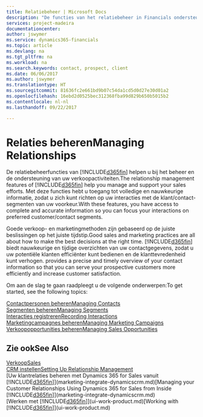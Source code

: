 ```yaml
---
title: Relatiebeheer | Microsoft Docs
description: "De functies van het relatiebeheer in Financials ondersteunen uw verkoopinspanningen en u kunt gegevens over contacten en prospects openen zodat u klanten efficiënter kunt bedienen."
services: project-madeira
documentationcenter: 
author: jswymer
ms.service: dynamics365-financials
ms.topic: article
ms.devlang: na
ms.tgt_pltfrm: na
ms.workload: na
ms.search.keywords: contact, prospect, client
ms.date: 06/06/2017
ms.author: jswymer
ms.translationtype: HT
ms.sourcegitcommit: 81636fc2e661bd9b07c54da1cd5d0d27e30d01a2
ms.openlocfilehash: 16ebd2d0525bec312368fba99d829b650b5015b2
ms.contentlocale: nl-nl
ms.lasthandoff: 09/22/2017

---
```

# <a name="managing-relationships"></a><span data-ttu-id="135e7-103">Relaties beheren</span><span class="sxs-lookup"><span data-stu-id="135e7-103">Managing Relationships</span></span>
<span data-ttu-id="135e7-104">De relatiebeheerfuncties van [!INCLUDE[d365fin](includes/d365fin_md.md)] helpen u bij het beheer en de ondersteuning van uw verkoopactiviteiten.</span><span class="sxs-lookup"><span data-stu-id="135e7-104">The relationship management features of [!INCLUDE[d365fin](includes/d365fin_md.md)] help you manage and support your sales efforts.</span></span> <span data-ttu-id="135e7-105">Met deze functies hebt u toegang tot volledige en nauwkeurige informatie, zodat u zich kunt richten op uw interacties met de klant/contact-segmenten van uw voorkeur.</span><span class="sxs-lookup"><span data-stu-id="135e7-105">With these features, you have access to complete and accurate information so you can focus your interactions on preferred customer/contact segments.</span></span>

<span data-ttu-id="135e7-106">Goede verkoop- en marketingmethoden zijn gebaseerd op de juiste beslissingen op het juiste tijdstip.</span><span class="sxs-lookup"><span data-stu-id="135e7-106">Good sales and marketing practices are all about how to make the best decisions at the right time.</span></span> [!INCLUDE[d365fin](includes/d365fin_md.md)]<span data-ttu-id="135e7-107"> biedt nauwkeurige en tijdige overzichten van uw contactgegevens, zodat u uw potentiële klanten efficiënter kunt bedienen en de klanttevredenheid kunt verhogen.</span><span class="sxs-lookup"><span data-stu-id="135e7-107"> provides a precise and timely overview of your contact information so that you can serve your prospective customers more efficiently and increase customer satisfaction.</span></span>

<span data-ttu-id="135e7-108">Om aan de slag te gaan raadpleegt u de volgende onderwerpen:</span><span class="sxs-lookup"><span data-stu-id="135e7-108">To get started, see the following topics:</span></span>

[<span data-ttu-id="135e7-109">Contactpersonen beheren</span><span class="sxs-lookup"><span data-stu-id="135e7-109">Managing Contacts</span></span>](marketing-contacts.md)  
[<span data-ttu-id="135e7-110">Segmenten beheren</span><span class="sxs-lookup"><span data-stu-id="135e7-110">Managing Segments</span></span>](marketing-segments.md)  
[<span data-ttu-id="135e7-111">Interacties registreren</span><span class="sxs-lookup"><span data-stu-id="135e7-111">Recording Interactions</span></span>](marketing-interactions.md)  
[<span data-ttu-id="135e7-112">Marketingcampagnes beheren</span><span class="sxs-lookup"><span data-stu-id="135e7-112">Managing Marketing Campaigns</span></span>](marketing-campaigns.md)  
[<span data-ttu-id="135e7-113">Verkoopopportunities beheren</span><span class="sxs-lookup"><span data-stu-id="135e7-113">Managing Sales Opportunities</span></span>](marketing-manage-sales-opportunities.md)

## <a name="see-also"></a><span data-ttu-id="135e7-114">Zie ook</span><span class="sxs-lookup"><span data-stu-id="135e7-114">See Also</span></span>
[<span data-ttu-id="135e7-115">Verkoop</span><span class="sxs-lookup"><span data-stu-id="135e7-115">Sales</span></span>](sales-manage-sales.md)  
[<span data-ttu-id="135e7-116">CRM instellen</span><span class="sxs-lookup"><span data-stu-id="135e7-116">Setting Up Relationship Management</span></span>](marketing-setup-marketing.md)  
<span data-ttu-id="135e7-117">[Uw klantrelaties beheren met Dynamics 365 for Sales vanuit [!INCLUDE[d365fin](includes/d365fin_md.md)]](marketing-integrate-dynamicscrm.md)</span><span class="sxs-lookup"><span data-stu-id="135e7-117">[Managing your Customer Relationships Using Dynamics 365 for Sales from Inside [!INCLUDE[d365fin](includes/d365fin_md.md)]](marketing-integrate-dynamicscrm.md)</span></span>  
<span data-ttu-id="135e7-118">[Werken met [!INCLUDE[d365fin](includes/d365fin_md.md)]](ui-work-product.md)</span><span class="sxs-lookup"><span data-stu-id="135e7-118">[Working with [!INCLUDE[d365fin](includes/d365fin_md.md)]](ui-work-product.md)</span></span>  

